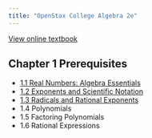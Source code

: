 ```yaml
---
title: "OpenStax College Algebra 2e"
---
```


[View online textbook](https://openstax.org/books/college-algebra-2e/pages/1-introduction-to-prerequisites)

## Chapter 1 Prerequisites

- [1.1 Real Numbers: Algebra Essentials](./1-prerequisites/1-1-real-numbers-algebra-essentials.md)
- [1.2 Exponents and Scientific Notation](./1-prerequisites/1-2-exponents-and-scientific-notation.md)
- [1.3 Radicals and Rational Exponents](./1-prerequisites/1-3-radicals-and-rational-exponents.md)
- 1.4 Polynomials
- 1.5 Factoring Polynomials
- 1.6 Rational Expressions
